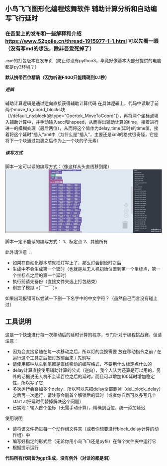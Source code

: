 ## 小鸟飞飞图形化编程炫舞软件 辅助计算分析和自动编写飞行延时
###  **在吾爱上的发布和一些解释和介绍   https://www.52pojie.cn/thread-1915977-1-1.html**   可以先看一眼（没有写md的想法，除非吾爱死掉了）

.exe的打包版本在发布页（防止你没有python3，毕竟好像基本大部分提供的电脑都是py2环境？）


**默认携带百位精确（因为听说F400只能精确到0.1秒）**



##### 逻辑
辅助计算逻辑是通过逆向直接获得辅助计算代码
在具体逻辑上，代码中读取了前两个move_to_coord_blocks块（//default_ns:block[@type="Goertek_MoveToCoord"]），再将两个坐标点填入辅助计算中，并手动输入acc和hspeed，从而得出辅助计算的time，接着进行进一的模糊处理（最后两位），从而将这个值作为delay_time(延时)的time值，接着将这个延时"插入“xml中（为什么是"插入”，主要还是xml的格式很奇怪，它是将下一个块通过<next>包裹之后作为上一个块的子元素）




##### 读写方式
脚本一定可以读的编写方式：（像这样从头直线移到尾）
![alt text](image.png)

脚本一定不能读的编写方式：
1、标定点
2、其他所有

此外请注意：
 - 如果在自动化脚本前就把灯写上了，那么灯会到延时之后
 - 生成中不会生成第一个延时（也就是从无人机初始位置到第一个坐标点，第一个坐标点之后的第一个延时）
 - 执行前请先备份（直接文件夹选上打包结束）
 - 别忘了模拟 <(￣︶￣)>

如果出现报错可以尝试一下删一下名字中的中文字符？（虽然自己而言没有碰上过）



工具说明
----------------

这是一个快速进行每一次移动后的延时计算的程序，专门针对于编程挑战赛，但请注意：
 - 因为会直接紧随在每一次移动之后，所以灯的变换需要 放在移动指令之前 / 在运行这个工具之后把灯放前面来 / 先别写
 - 请使用那种从头到尾都是直线移动的编写格式，不要用什么标定点什么的
 - delay计算直接使用辅助计算的公式（逆向），我个人认为还算是可以用的，另外的话据说无人机不会读百位之后的延时，而且可以增加100延时增加稳定性，所以写了它
 - 多次运行会叠加多个delay，所以可以先把delay全部删掉（del_block_delay）之后再一次运行，请注意会删首个解锁后的延时（或者你自然可以多写几个start at把延时代替掉解决这个问题）
 - 已实现：输入首个坐标（无需手动计算），精确到百位，统一添加延迟

使用说明
 - 请将该文件扔进每一个动作组文件夹（或者你想要进行block_delay计算的动作组）中
 - 编写好指定的形式后（无论你用小鸟飞飞还是pyfii）在每个文件夹中运行它
 - 根据提示运行


**代码所有代码皆为gpt生成，没有例外（对话的都是泪）**
